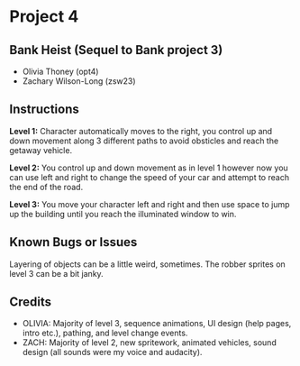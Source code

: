 #	Project	4
##	Bank Heist (Sequel to Bank project 3)
*	Olivia Thoney (opt4)
*	Zachary Wilson-Long (zsw23)  
##	Instructions
<b>Level 1:</b> Character automatically moves to the right, you control up and down movement along 3 different paths to avoid obsticles and reach the getaway vehicle.

<b>Level 2:</b> You control up and down movement as in level 1 however now you can use left and right to change the speed of your car and attempt to reach the end of the road.

<b>Level 3:</b> You move your character left and right and then use space to jump up the building until you reach the illuminated window to win.
##	Known	Bugs	or	Issues
Layering of objects can be a little weird, sometimes.
The robber sprites on level 3 can be a bit janky.
##	Credits
*	OLIVIA: Majority of level 3, sequence animations, UI design (help pages, intro etc.), pathing, and level change events.
*	ZACH: Majority of level 2, new spritework, animated vehicles, sound design (all sounds were my voice and audacity).
